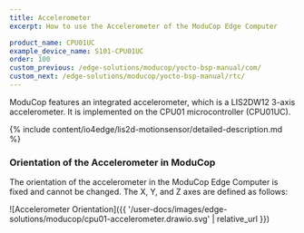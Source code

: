 ```yaml
---
title: Accelerometer
excerpt: How to use the Accelerometer of the ModuCop Edge Computer

product_name: CPU01UC
example_device_name: S101-CPU01UC
order: 100
custom_previous: /edge-solutions/moducop/yocto-bsp-manual/com/
custom_next: /edge-solutions/moducop/yocto-bsp-manual/rtc/
---
```


ModuCop features an integrated accelerometer, which is a LIS2DW12 3-axis accelerometer. It is implemented on the CPU01 microcontroller (CPU01UC).

{% include content/io4edge/lis2d-motionsensor/detailed-description.md %}

### Orientation of the Accelerometer in ModuCop

The orientation of the accelerometer in the ModuCop Edge Computer is fixed and cannot be changed. The X, Y, and Z axes are defined as follows:

![Accelerometer Orientation]({{ '/user-docs/images/edge-solutions/moducop/cpu01-accelerometer.drawio.svg' | relative_url }})
